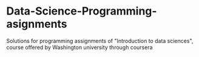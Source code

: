 Data-Science-Programming-asignments
===================================

Solutions for programming assignments of  "Introduction to data sciences", course offered by Washington university through coursera
